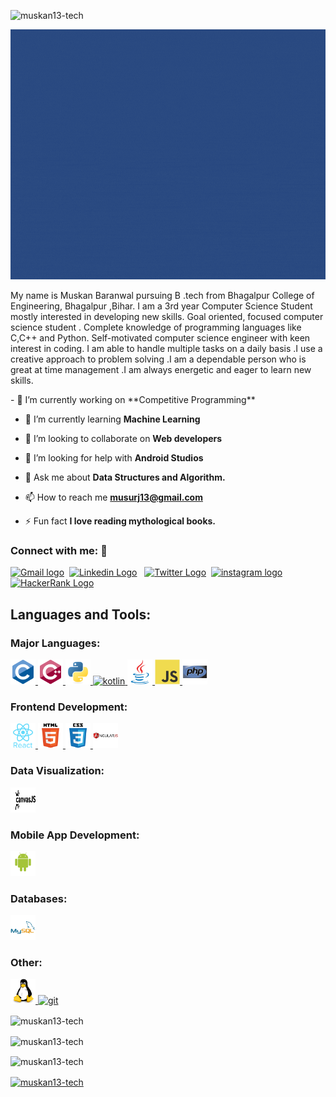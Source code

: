 <p align="left"> <img src="https://komarev.com/ghpvc/?username=muskan13-tech&label=Profile%20views&color=0e75b6&style=flat" alt="muskan13-tech" /> </p>
<img src="https://github.com/muskan13-tech/muskan13-tech/blob/main/muskan.gif" alt="banner"  height = 400px width=1700px>

<p align="left">
	My name is Muskan Baranwal pursuing B .tech from Bhagalpur College of Engineering, Bhagalpur ,Bihar. I am a 3rd year Computer Science Student mostly interested in developing new skills. Goal oriented, focused computer science student . Complete knowledge of programming languages like C,C++ and Python. Self-motivated computer science engineer with keen interest in coding. I am able to handle multiple tasks on a daily basis .I use a creative approach to problem solving .I am a dependable person who is great at time management .I am always energetic and eager to learn new skills.
	
</p>
- 🔭 I’m currently working on **Competitive Programming**

- 🌱 I’m currently learning **Machine Learning**

- 👯 I’m looking to collaborate on **Web developers**

- 🤝 I’m looking for help with **Android Studios**

- 💬 Ask me about **Data Structures and Algorithm.**

- 📫 How to reach me **musurj13@gmail.com**

- ⚡ Fun fact **I love reading mythological books.**

<h3 align="left">Connect with me: 👋 </h3>
<a href="mailto:musurj13@gmail.com" target="_blank"><img src="https://github.com/hardeep0598/hardeep0598/blob/master/Gmail.svg" alt="Gmail logo" height="32"></a>
&nbsp;<a href="https://www.linkedin.com/in/muskan-baranwal-b351031a3/" target="_blank"><img src="https://github.com/hardeep0598/hardeep0598/blob/master/Linkedin.svg" alt="Linkedin Logo" width="32"></a>
 &nbsp; <a href="https://twitter.com/selfiepaithiyam" target="_blank"><img src="https://github.com/hardeep0598/hardeep0598/blob/master/Twitter.svg" alt="Twitter Logo" width="32"></a>
&nbsp;<a href="https://www.instagram.com/muskan_baranwal_13/" target="_blank"><img src="https://github.com/hardeep0598/hardeep0598/blob/master/Instagram.svg" alt="instagram logo" width="32"></a>
&nbsp;	<a href="https://www.hackerrank.com/musurj13" target="_blank"><img src="https://github.com/hardeep0598/hardeep0598/blob/master/HackerRank.svg" alt="HackerRank Logo" width="30"></a>
	

<h2 align="left">Languages and Tools:</h2>
	<h3 align="left">Major Languages:</h3>
	<a href="https://www.cprogramming.com/" target="_blank"> <img src="https://raw.githubusercontent.com/devicons/devicon/master/icons/c/c-original.svg" alt="c" width="40" height="40"/> </a> 
	<a href="https://www.w3schools.com/cpp/" target="_blank"> <img src="https://raw.githubusercontent.com/devicons/devicon/master/icons/cplusplus/cplusplus-original.svg" alt="cplusplus" width="40" height="40"/> </a> 
	<a href="https://www.python.org" target="_blank"> <img src="https://raw.githubusercontent.com/devicons/devicon/master/icons/python/python-original.svg" alt="python" width="40" height="40"/> </a>
	<a href="https://kotlinlang.org" target="_blank"> <img src="https://www.vectorlogo.zone/logos/kotlinlang/kotlinlang-icon.svg" alt="kotlin" width="40" height="40"/> </a> 
	<a href="https://www.java.com" target="_blank"> <img src="https://raw.githubusercontent.com/devicons/devicon/master/icons/java/java-original.svg" alt="java" width="40" height="40"/> </a> 
	<a href="https://developer.mozilla.org/en-US/docs/Web/JavaScript" target="_blank"> <img src="https://raw.githubusercontent.com/devicons/devicon/master/icons/javascript/javascript-original.svg" alt="javascript" width="40" height="40"/> </a>
	<a href="https://www.php.net" target="_blank"> <img src="https://raw.githubusercontent.com/devicons/devicon/master/icons/php/php-original.svg" alt="php" width="40" height="40"/></a>
	<h3 align="left">Frontend Development:</h3>
	<a href="https://reactjs.org/" target="_blank"> <img src="https://raw.githubusercontent.com/devicons/devicon/master/icons/react/react-original-wordmark.svg" alt="react" width="40" height="40"> </a>
	<a href="https://www.w3.org/html/" target="_blank"> <img src="https://raw.githubusercontent.com/devicons/devicon/master/icons/html5/html5-original-wordmark.svg" alt="html5" width="40" height="40"> </a> 
	<a href="https://www.w3schools.com/css/" target="_blank"> <img src="https://raw.githubusercontent.com/devicons/devicon/master/icons/css3/css3-original-wordmark.svg" alt="css3" width="40" height="40"/> </a> 
	<a href="https://angular.io" target="_blank"> <img src="https://raw.githubusercontent.com/devicons/devicon/master/icons/angularjs/angularjs-original-wordmark.svg" alt="angularjs" width="40" height="40"/> </a> 
	<h3 align="left">Data Visualization:</h3>
	<a href="https://canvasjs.com" target="_blank"> <img src="https://raw.githubusercontent.com/Hardik0307/Hardik0307/master/assets/canvasjs-charts.svg" alt="canvasjs" width="40" height="40"/> </a>
	<h3 align="left">Mobile App Development:</h3>
	<p align="left"> <a href="https://developer.android.com" target="_blank"> <img src="https://raw.githubusercontent.com/devicons/devicon/master/icons/android/android-original-wordmark.svg" alt="android" width="40" height="40"/> </a>
	<h3 align="left">Databases:</h3>
	<a href="https://www.mysql.com/" target="_blank"> <img src="https://raw.githubusercontent.com/devicons/devicon/master/icons/mysql/mysql-original-wordmark.svg" alt="mysql" width="40" height="40"/> </a>
	<h3 align="left">Other:</h3>
	<a href="https://www.linux.org/" target="_blank"> <img src="https://raw.githubusercontent.com/devicons/devicon/master/icons/linux/linux-original.svg" alt="linux" width="40" height="40"/> </a> 
	<a href="https://git-scm.com/" target="_blank"> <img src="https://www.vectorlogo.zone/logos/git-scm/git-scm-icon.svg" alt="git" width="40" height="40"/> </a>
	 </p>
<p align="left">
<img align="center" src="https://github-readme-stats.vercel.app/api/top-langs?username=muskan13-tech&show_icons=true&locale=en&layout=compact" alt="muskan13-tech">
</p>	 
<p align="left">
<img align="center" src="https://github-readme-stats.vercel.app/api?username=muskan13-tech&show_icons=true&locale=en" alt="muskan13-tech">
</p>

<p align="left">
<img align="center" src="https://github-readme-streak-stats.herokuapp.com/?user=muskan13-tech&" alt="muskan13-tech">
</p>	

<p align="left">
	<a href="https://github.com/ryo-ma/github-profile-trophy"><img align="center" src="https://github-profile-trophy.vercel.app/?username=muskan13-tech" alt="muskan13-tech" /></a>
</p>

